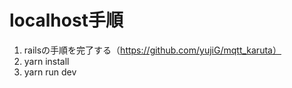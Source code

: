 # localhost手順
1. railsの手順を完了する（https://github.com/yujiG/mqtt_karuta）
2. yarn install
3. yarn run dev
